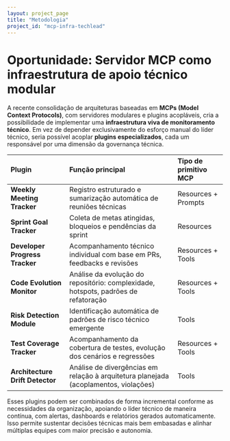 ```yaml
---
layout: project_page
title: "Metodologia"
project_id: "mcp-infra-techlead"
---
```


# Oportunidade: Servidor MCP como infraestrutura de apoio técnico modular

A recente consolidação de arquiteturas baseadas em **MCPs (Model Context Protocols)**, com servidores modulares e plugins acopláveis, cria a possibilidade de implementar uma **infraestrutura viva de monitoramento técnico**. Em vez de depender exclusivamente do esforço manual do líder técnico, seria possível acoplar **plugins especializados**, cada um responsável por uma dimensão da governança técnica.

| Plugin                          | Função principal                                                                     | Tipo de primitivo MCP |
| :------------------------------ | :----------------------------------------------------------------------------------- | :-------------------- |
| **Weekly Meeting Tracker**      | Registro estruturado e sumarização automática de reuniões técnicas                   | Resources + Prompts   |
| **Sprint Goal Tracker**         | Coleta de metas atingidas, bloqueios e pendências da sprint                          | Resources             |
| **Developer Progress Tracker**  | Acompanhamento técnico individual com base em PRs, feedbacks e revisões              | Resources + Tools     |
| **Code Evolution Monitor**      | Análise da evolução do repositório: complexidade, hotspots, padrões de refatoração   | Resources + Tools     |
| **Risk Detection Module**       | Identificação automática de padrões de risco técnico emergente                       | Tools                 |
| **Test Coverage Tracker**       | Acompanhamento da cobertura de testes, evolução dos cenários e regressões            | Resources + Tools     |
| **Architecture Drift Detector** | Análise de divergências em relação à arquitetura planejada (acoplamentos, violações) | Tools                 |

Esses plugins podem ser combinados de forma incremental conforme as necessidades da organização, apoiando o líder técnico de maneira contínua, com alertas, dashboards e relatórios gerados automaticamente. Isso permite sustentar decisões técnicas mais bem embasadas e alinhar múltiplas equipes com maior precisão e autonomia.